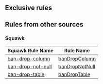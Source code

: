 ## Exclusive rules
## Rules from other sources
### Squawk
| Squawk Rule Name | Rule Name |
| ---- | ---- |
| [ban-drop-column](https://squawkhq.com/docs/ban-drop-column) |[banDropColumn](./rules/ban-drop-column) |
| [ban-drop-not-null](https://squawkhq.com/docs/ban-drop-not-null) |[banDropNotNull](./rules/ban-drop-not-null) |
| [ban-drop-table](https://squawkhq.com/docs/ban-drop-table) |[banDropTable](./rules/ban-drop-table) |
